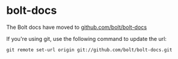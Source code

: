 bolt-docs
=========

The Bolt docs have moved to [github.com/bolt/bolt-docs](http://github.com/bolt/bolt-docs)

If you're using git, use the following command to update the url:

    git remote set-url origin git://github.com/bolt/bolt-docs.git
   
